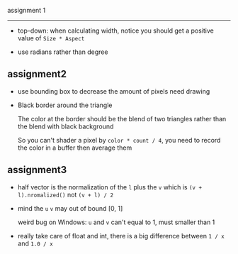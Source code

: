 assignment 1

---
- top-down: when calculating width, notice you should get a positive value of `Size * Aspect`

- use radians rather than degree

assignment2
---
- use bounding box to decrease the amount of pixels need drawing

- Black border around the triangle 

  The color at the border should be the blend of two triangles rather than the blend with black background

  So you can't shader a pixel by `color * count / 4`, you need to record the color in a buffer then average them

assignment3
---
- half vector is the normalization of the `l` plus the `v` which is `(v + l).nromalized()` not `(v + l) / 2`

- mind the `u` `v` may out of bound [0, 1]

  weird bug on Windows: `u` and `v` can't equal to 1, must smaller than 1

- really take care of float and int, there is a big difference between `1 / x` and `1.0 / x`